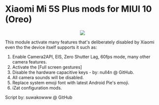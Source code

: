 # Xiaomi Mi 5S Plus mods for MIUI 10 (Oreo)
<p align="center"><a href="https://forum.xda-developers.com/mi-5s-plus/themes/magisk-various-device-mods-xiaomi-mi-5s-t3855168"><img src="https://img.shields.io/badge/XDA-Thread-orange.svg"></a>

This module activate many features that's deliberately disabled by Xiaomi even tho the device itself supports it such as:
1. Enable Camera2API, EIS, Zero Shutter Lag, 60fps mode, many other camera features.
2. Activate the [Full screen gestures]
3. Disable the hardware capacitive keys - by: null4n @ GitHub.
4. All camera sounds will be disabled.
5. Replace system emoji font with latest Android Pie's emoji.
6. iZat configuration mods.

Script by: suwakowww @ GitHub